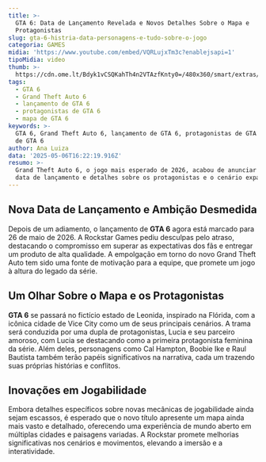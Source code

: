 ```yaml
---
title: >-
  GTA 6: Data de Lançamento Revelada e Novos Detalhes Sobre o Mapa e
  Protagonistas
slug: gta-6-histria-data-personagens-e-tudo-sobre-o-jogo
categoria: GAMES
midia: 'https://www.youtube.com/embed/VQRLujxTm3c?enablejsapi=1'
tipoMidia: video
thumb: >-
  https://cdn.ome.lt/Bdyk1vCSQKahTh4n2VTAzfKnty0=/480x360/smart/extras/conteudos/omelete_THUMB_-_2025-05-02T103303.594.png
tags:
  - GTA 6
  - Grand Theft Auto 6
  - lançamento de GTA 6
  - protagonistas de GTA 6
  - mapa de GTA 6
keywords: >-
  GTA 6, Grand Theft Auto 6, lançamento de GTA 6, protagonistas de GTA 6, mapa
  de GTA 6
author: Ana Luiza
data: '2025-05-06T16:22:19.916Z'
resumo: >-
  Grand Theft Auto 6, o jogo mais esperado de 2026, acabou de anunciar sua nova
  data de lançamento e detalhes sobre os protagonistas e o cenário expansivo.
---
```


## Nova Data de Lançamento e Ambição Desmedida

Depois de um adiamento, o lançamento de **GTA 6** agora está marcado para 26 de maio de 2026. A Rockstar Games pediu desculpas pelo atraso, destacando o compromisso em superar as expectativas dos fãs e entregar um produto de alta qualidade. A empolgação em torno do novo Grand Theft Auto tem sido uma fonte de motivação para a equipe, que promete um jogo à altura do legado da série.

## Um Olhar Sobre o Mapa e os Protagonistas

**GTA 6** se passará no fictício estado de Leonida, inspirado na Flórida, com a icônica cidade de Vice City como um de seus principais cenários. A trama será conduzida por uma dupla de protagonistas, Lucia e seu parceiro amoroso, com Lucia se destacando como a primeira protagonista feminina da série. Além deles, personagens como Cal Hampton, Boobie Ike e Raul Bautista também terão papéis significativos na narrativa, cada um trazendo suas próprias histórias e conflitos.

## Inovações em Jogabilidade

Embora detalhes específicos sobre novas mecânicas de jogabilidade ainda sejam escassos, é esperado que o novo título apresente um mapa ainda mais vasto e detalhado, oferecendo uma experiência de mundo aberto em múltiplas cidades e paisagens variadas. A Rockstar promete melhorias significativas nos cenários e movimentos, elevando a imersão e a interatividade.
